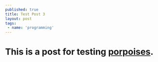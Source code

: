 ```yaml
---
published: true
title: Test Post 3
layout: post
tags:
 - name: 'programming'
---
```


# This is a post for testing [porpoises](http://en.wikipedia.org/wiki/Porpoise).

